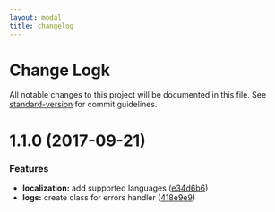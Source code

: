 ```yaml
---
layout: modal
title: changelog
---
```


# Change Logk

All notable changes to this project will be documented in this file. See [standard-version](https://github.com/conventional-changelog/standard-version) for commit guidelines.

<a name="1.1.0"></a>
# 1.1.0 (2017-09-21)


### Features

* **localization:** add supported languages ([e34d6b6](https://github.com/flyve-mdm/flyve-mdm-ios-inventory-agent/commit/e34d6b6))
* **logs:** create class for errors handler ([418e9e9](https://github.com/flyve-mdm/flyve-mdm-ios-inventory-agent/commit/418e9e9))
